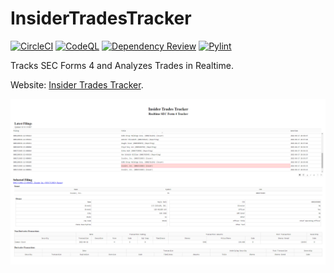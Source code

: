 # InsiderTradesTracker
[![CircleCI](https://circleci.com/gh/punitarani/InsiderTradesTracker.svg?style=shield)](https://circleci.com/gh/punitarani/InsiderTradesTracker)
[![CodeQL](https://github.com/punitarani/InsiderTradesTracker/actions/workflows/codeql.yml/badge.svg)](https://github.com/punitarani/InsiderTradesTracker/actions/workflows/codeql.yml)
[![Dependency Review](https://github.com/punitarani/InsiderTradesTracker/actions/workflows/dependency-review.yml/badge.svg)](https://github.com/punitarani/InsiderTradesTracker/actions/workflows/dependency-review.yml)
[![Pylint](https://github.com/punitarani/InsiderTradesTracker/actions/workflows/pylint.yml/badge.svg)](https://github.com/punitarani/InsiderTradesTracker/actions/workflows/pylint.yml)


Tracks SEC Forms 4 and Analyzes Trades in Realtime.

Website: [Insider Trades Tracker](https://insider-trades-tracker.herokuapp.com/).

![Website Demo](https://github.com/punitarani/InsiderTradesTracker/blob/main/assets/demo/tracker_demo.png?raw=true)
